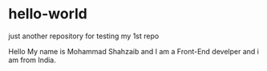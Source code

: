 # hello-world
just another repository for testing my 1st repo

Hello My name is Mohammad Shahzaib and I am a Front-End develper and i am from India.
